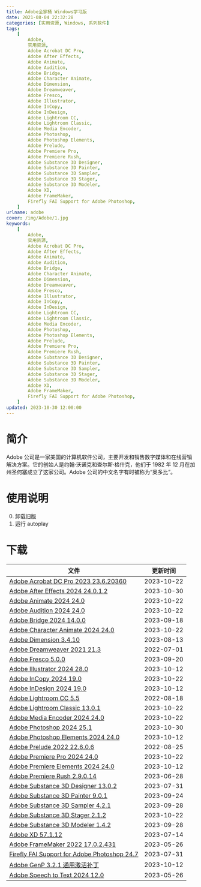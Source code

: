 ```yaml
---
title: Adobe全家桶 Windows学习版
date: 2021-08-04 22:32:28
categories: [实用资源, Windows, 系列软件]
tags:
    [
        Adobe,
        实用资源,
        Adobe Acrobat DC Pro,
        Adobe After Effects,
        Adobe Animate,
        Adobe Audition,
        Adobe Bridge,
        Adobe Character Animate,
        Adobe Dimension,
        Adobe Dreamweaver,
        Adobe Fresco,
        Adobe Illustrator,
        Adobe InCopy,
        Adobe InDesign,
        Adobe Lightroom CC,
        Adobe Lightroom Classic,
        Adobe Media Encoder,
        Adobe Photoshop,
        Adobe Photoshop Elements,
        Adobe Prelude,
        Adobe Premiere Pro,
        Adobe Premiere Rush,
        Adobe Substance 3D Designer,
        Adobe Substance 3D Painter,
        Adobe Substance 3D Sampler,
        Adobe Substance 3D Stager,
        Adobe Substance 3D Modeler,
        Adobe XD,
        Adobe FrameMaker,
        Firefly FAI Support for Adobe Photoshop,
    ]
urlname: adobe
cover: /img/Adobe/1.jpg
keywords:
    [
        Adobe,
        实用资源,
        Adobe Acrobat DC Pro,
        Adobe After Effects,
        Adobe Animate,
        Adobe Audition,
        Adobe Bridge,
        Adobe Character Animate,
        Adobe Dimension,
        Adobe Dreamweaver,
        Adobe Fresco,
        Adobe Illustrator,
        Adobe InCopy,
        Adobe InDesign,
        Adobe Lightroom CC,
        Adobe Lightroom Classic,
        Adobe Media Encoder,
        Adobe Photoshop,
        Adobe Photoshop Elements,
        Adobe Prelude,
        Adobe Premiere Pro,
        Adobe Premiere Rush,
        Adobe Substance 3D Designer,
        Adobe Substance 3D Painter,
        Adobe Substance 3D Sampler,
        Adobe Substance 3D Stager,
        Adobe Substance 3D Modeler,
        Adobe XD,
        Adobe FrameMaker,
        Firefly FAI Support for Adobe Photoshop,
    ]
updated: 2023-10-30 12:00:00
---
```


# 简介

Adobe 公司是一家美国的计算机软件公司，主要开发和销售数字媒体和在线营销解决方案。它的创始人是约翰·沃诺克和查尔斯·格什克，他们于 1982 年 12 月在加州圣何塞成立了这家公司。Adobe 公司的中文名字有时被称为“奥多比”。

# 使用说明

0. 卸载旧版
1. 运行 autoplay

# 下载

| 文件                                                                                                                   | 更新时间   |
| ---------------------------------------------------------------------------------------------------------------------- | ---------- |
| [Adobe Acrobat DC Pro 2023 23.6.20360](/download/index.html?f=Adobe-Acrobat-Pro-2023-v23.6.20360.iso)                  | 2023-10-22 |
| [Adobe After Effects 2024 24.0.1.2](/download/index.html?f=Adobe-After-Effects-2024-v24.0.1.2.zip)                     | 2023-10-30 |
| [Adobe Animate 2024 24.0](/download/index.html?f=Adobe-Animate-2024-v24.0.iso)                                         | 2023-10-22 |
| [Adobe Audition 2024 24.0](/download/index.html?f=Adobe-Audition-2024-v24.0.iso)                                       | 2023-10-22 |
| [Adobe Bridge 2024 14.0.0](/download/index.html?f=Adobe-Bridge-2024-v14.0.0.iso)                                       | 2023-09-18 |
| [Adobe Character Animate 2024 24.0](/download/index.html?f=Adobe-Character-Animator-2024-v24.0.iso)                    | 2023-10-22 |
| [Adobe Dimension 3.4.10](/download/index.html?f=Adobe-Dimension-v3.4.10.iso)                                           | 2023-08-13 |
| [Adobe Dreamweaver 2021 21.3](/download/index.html?f=Adobe-Dreamweaver_2021-21.3.7z)                                   | 2022-07-01 |
| [Adobe Fresco 5.0.0](/download/index.html?f=Adobe-Fresco-v5.0.0.iso)                                                   | 2023-09-20 |
| [Adobe Illustrator 2024 28.0](/download/index.html?f=Adobe-Illustrator-2024-v28.0.iso)                                 | 2023-10-12 |
| [Adobe InCopy 2024 19.0](/download/index.html?f=Adobe-InCopy-2024-v19.0.iso)                                           | 2023-10-22 |
| [Adobe InDesign 2024 19.0](/download/index.html?f=Adobe-InDesign-2024-v19.0.iso)                                       | 2023-10-12 |
| [Adobe Lightroom CC 5.5](/download/index.html?f=Adobe-Photoshop-Lightroom_5.5.7z)                                      | 2022-08-18 |
| [Adobe Lightroom Classic 13.0.1](/download/index.html?f=Adobe-Lightroom-Classic-v13.0.1.iso)                           | 2023-10-22 |
| [Adobe Media Encoder 2024 24.0](/download/index.html?f=Adobe-Media-Encoder-2024-v24.0.iso)                             | 2023-10-22 |
| [Adobe Photoshop 2024 25.1](/download/index.html?f=Adobe-Photoshop-2024-v25.1.iso)                                     | 2023-10-30 |
| [Adobe Photoshop Elements 2024 24.0](/download/index.html?f=Adobe-Photoshop-Elements-2024-v24.0.iso)                   | 2023-10-12 |
| [Adobe Prelude 2022 22.6.0.6](/download/index.html?f=Adobe-Prelude_2022-22.6.0.6.7z)                                   | 2022-08-25 |
| [Adobe Premiere Pro 2024 24.0](/download/index.html?f=Adobe-Premiere-Pro-2024-v24.0.iso)                               | 2023-10-22 |
| [Adobe Premiere Elements 2024 24.0](/download/index.html?f=Adobe-Premiere-Elements-2024-v24.0.iso)                     | 2023-10-12 |
| [Adobe Premiere Rush 2.9.0.14](/download/index.html?f=Adobe-Premiere-Rush-2.9.0.14.zip)                                | 2023-06-28 |
| [Adobe Substance 3D Designer 13.0.2](/download/index.html?f=Adobe-Substance-3D-Designer-13.0.2.iso)                    | 2023-07-31 |
| [Adobe Substance 3D Painter 9.0.1](/download/index.html?f=Adobe-Substance-3D-Painter-9.0.1.2822.zip)                   | 2023-09-24 |
| [Adobe Substance 3D Sampler 4.2.1](/download/index.html?f=Adobe-Substance-3D-Sampler-v4.2.1.iso)                       | 2023-09-28 |
| [Adobe Substance 3D Stager 2.1.2](/download/index.html?f=Adobe-Substance-3D-Stager-v2.1.2.iso)                         | 2023-10-22 |
| [Adobe Substance 3D Modeler 1.4.2](/download/index.html?f=Adobe-Substance-3D-Modeler-v1.4.2.iso)                       | 2023-09-28 |
| [Adobe XD 57.1.12](/download/index.html?f=Adobe-XD-v57.1.12.iso)                                                       | 2023-07-14 |
| [Adobe FrameMaker 2022 17.0.2.431](/download/index.html?f=Adobe-FrameMaker-2022-v17.0.2.431.zip)                       | 2023-05-26 |
| [Firefly FAI Support for Adobe Photoshop 24.7](/download/index.html?f=Firefly-AI-Support-for-Adobe-Photoshop-24.7.exe) | 2023-07-31 |
| [Adobe GenP 3.2.1 通用激活补丁](/download/index.html?f=Adobe-GenP-3.2.1.zip)                                           | 2023-10-12 |
| [Adobe Speech to Text 2024 12.0](/download/index.html?f=Adobe-Speech-to-Text-v12.0-for-Premiere-Pro-2024.iso)          | 2023-05-26 |
